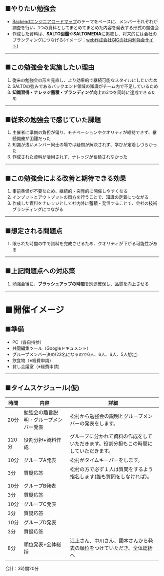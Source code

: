 ## ■やりたい勉強会

- [Backendエンジニアロードマップ](https://roadmap.sh/backend?fl=1)のテーマをベースに、メンバーそれぞれが調査を行い、1つの資料としてまとめてまとめた内容を発表する形式の勉強会
- 作成した資料は、**SALTO図鑑**や**SALTOMEDIA**に掲載し、将来的には会社のブランディングにつなげる(イメージ：[web作成会社GIGの社内勉強会サイト](https://giginc.co.jp/blog/study))

---
## ■この勉強会を実施したい理由

1. 従来の勉強会の形を見直し、より効果的で継続可能なスタイルにしたいため
2. SALTOの強みであるバックエンド領域の知識がチーム内で不足しているため
3. **知識習得・ナレッジ蓄積・ブランディング向上**の3つを同時に達成できるため

---
## ■従来の勉強会で感じていた課題

1. 主催者に準備の負担が偏り、モチベーションやクオリティが維持できず、継続開催が困難だった
2. 知識が浅いメンバー同士の場では疑問が解決されず、学びが定着しづらかった
3. 作成された資料が活用されず、ナレッジが蓄積されなかった

---
## ■この勉強会による改善と期待できる効果

1. 事前準備が不要なため、継続的・突発的に開催しやすくなる
2. インプットとアウトプットの両方を行うことで、知識の定着につながる
3. 作成した資料をナレッジとして社内外に蓄積・発信することで、会社の技術ブランディングにつながる

---
## ■想定される問題点

1. 限られた時間の中で資料を完成させるため、クオリティが下がる可能性がある

---
## ■上記問題点への対応策

1. 勉強会後に、**ブラッシュアップの時間**を別途確保し、品質を向上させる

---
# ■開催イメージ

## ■準備
- PC（各自持参）
- 共同編集ツール（Googleドキュメント）
- グループメンバー決め(23名になるので6人、6人、6人、5人想定)
- 飲食物（※経費申請）
- 貸し会議室（※経費申請）

---
## ■タイムスケジュール(仮)

| 時間   | 内容                  | 詳細                                          |
| ---- | ------------------- | ------------------------------------------- |
| 20分  | 勉強会の趣旨説明・グループメンバー発表 | 松村から勉強会の説明とグループメンバーの発表をします。                 |
| 120分 | 役割分担+資料作成           | グループに分かれて資料の作成をしていただきます。役割分担もこの時間にしていただきます。 |
| 10分  | グループA発表             | 松村がタイムキーパーをします。                             |
| 3分   | 質疑応答                | 松村の方で必ず１人は質問をするよう指名します(誰も質問をしなければ)。         |
| 10分  | グループB発表             |                                             |
| 3分   | 質疑応答                |                                             |
| 10分  | グループC発表             |                                             |
| 3分   | 質疑応答                |                                             |
| 10分  | グループD発表             |                                             |
| 3分   | 質疑応答                |                                             |
| 8分   | 順位発表+全体総括           | 江上さん、中川さん、國本さんから発表の順位をつけていただき、全体総括へ         |

合計：3時間20分






